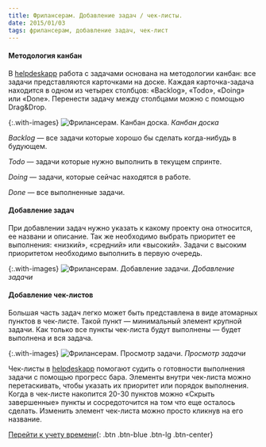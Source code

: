 ```yaml
---
title: Фрилансерам. Добавление задач / чек-листы.
date: 2015/01/03
tags: фрилансерам, добавление задач, чек-лист
---
```


#### Методология канбан

В [helpdeskapp](https://helpdeskapp.ru) работа с задачами основана на методологии канбан: все задачи представляются карточками на
доске. Каждая карточка-задача находится в одном из четырех столбцов: «Backlog», «Todo», «Doing» или «Done». Перенести задачу
между столбцами можно с помощью Drag&Drop.

{:.with-images}
![Фрилансерам. Канбан доска.](https://cloud.helpdeskapp.ru/files/1152/850-524/freelancer-board.png)
_Канбан доска_

*Backlog* &mdash; все задачи которые хорошо бы сделать когда-нибудь в будующем.

*Todo* &mdash; задачи которые нужно выполнить в текущем спринте.

*Doing* &mdash; задачи, которые сейчас находятся в работе.

*Done* &mdash; все выполненные задачи.

#### Добавление задач

При добавлении задач нужно указать к какому проекту она относится, ее названи и описание. Так же необходимо выбрать приоритет
ее выполнения: «низкий», «средний» или «высокий». Задачи с высоким приоритетом необходимо выполнить в первую очередь.

{:.with-images}
![Фрилансерам. Добавление задачи.](https://cloud.helpdeskapp.ru/files/1153/850-523/freelancer-adding-issue.png)
_Добавление задачи_

#### Добавление чек-листов

Большая часть задач легко может быть представлена в виде атомарных пунктов в чек-листе. Такой пункт &mdash; минимальный элемент крупной
задачи. Как только все пункты чек-листа будут выполнены &mdash; будет выполнена и вся задача.

{:.with-images}
![Фрилансерам. Просмотр задачи.](https://cloud.helpdeskapp.ru/files/1154/850-524/freelancer-show-issue.png)
_Просмотр задачи_

Чек-листы в [helpdeskapp](https://helpdeskapp.ru) помогают судить о готовности выполнения задачи с помощью прогресс бара. Элементы
внутри чек-листа можно перетаскивать, чтобы указать их приоритет или порядок выполнения. Когда в чек-листе накопится 20-30 пунктов
можно «Скрыть завершенные» пункты и сосредоточится на том что еще осталось сделать. Изменить элемент чек-листа можно просто кликнув
на его название.

[Перейти к учету времени](/docs/freelancer-timetracking){: .btn .btn-blue .btn-lg .btn-center}
